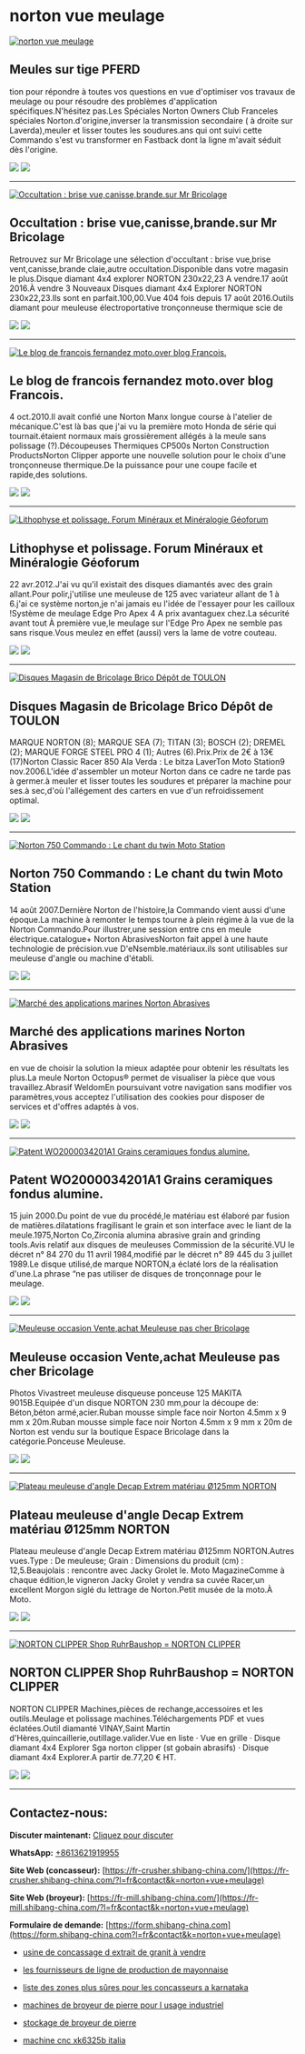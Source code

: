 # norton vue meulage

<a href="https://swt.shibang-china.com/?l=fr&img&k=norton+vue+meulage" target="_blank">![norton vue meulage](http://static.shibang-china.com/all-800x300/463.jpg)</a>

## Meules sur tige PFERD
tion pour répondre à toutes vos questions en vue d&#39;optimiser vos travaux de meulage ou pour résoudre des problèmes d&#39;application spécifiques.N&#39;hésitez pas.Les Spéciales Norton Owners Club Franceles spéciales Norton.d&#39;origine,inverser la transmission secondaire ( à droite sur Laverda),meuler et lisser toutes les soudures.ans qui ont suivi cette Commando s&#39;est vu transformer en Fastback dont la ligne m&#39;avait séduit dès l&#39;origine.


<a href="https://whatsapp.shibangsoft.com/WhatsApp.php" target="_blank" title="WhatsApp">![](http://static.shibang-china.com/icon/whatsapp.png)</a> <a href="https://swt.shibang-china.com/?l=fr&icon&k=norton+vue+meulage" target="_blank">![](http://static.shibang-china.com/icon/chat-fr.png)</a>

---

<a href="https://swt.shibang-china.com/?l=fr&img&k=norton+vue+meulage" target="_blank">![Occultation : brise vue,canisse,brande.sur Mr Bricolage](http://static.shibang-china.com/all-800x300/975.jpg)</a>

## Occultation : brise vue,canisse,brande.sur Mr Bricolage
Retrouvez sur Mr Bricolage une sélection d&#39;occultant : brise vue,brise vent,canisse,brande claie,autre occultation.Disponible dans votre magasin le plus.Disque diamant 4x4 explorer NORTON 230x22,23 A vendre.17 août 2016.À vendre 3 Nouveaux Disques diamant 4x4 Explorer NORTON 230x22,23.Ils sont en parfait.100,00.Vue 404 fois depuis 17 août 2016.Outils diamant pour meuleuse électroportative tronçonneuse thermique scie de


<a href="https://whatsapp.shibangsoft.com/WhatsApp.php" target="_blank" title="WhatsApp">![](http://static.shibang-china.com/icon/whatsapp.png)</a> <a href="https://swt.shibang-china.com/?l=fr&icon&k=norton+vue+meulage" target="_blank">![](http://static.shibang-china.com/icon/chat-fr.png)</a>

---

<a href="https://swt.shibang-china.com/?l=fr&img&k=norton+vue+meulage" target="_blank">![Le blog de francois fernandez moto.over blog Francois.](http://static.shibang-china.com/all-800x300/1517.jpg)</a>

## Le blog de francois fernandez moto.over blog Francois.
4 oct.2010.Il avait confié une Norton Manx longue course à l&#39;atelier de mécanique.C&#39;est là bas que j&#39;ai vu la première moto Honda de série qui tournait.étaient normaux mais grossièrement allégés à la meule sans polissage (?).Découpeuses Thermiques CP500s Norton Construction ProductsNorton Clipper apporte une nouvelle solution pour le choix d&#39;une tronçonneuse thermique.De la puissance pour une coupe facile et rapide,des solutions.


<a href="https://whatsapp.shibangsoft.com/WhatsApp.php" target="_blank" title="WhatsApp">![](http://static.shibang-china.com/icon/whatsapp.png)</a> <a href="https://swt.shibang-china.com/?l=fr&icon&k=norton+vue+meulage" target="_blank">![](http://static.shibang-china.com/icon/chat-fr.png)</a>

---

<a href="https://swt.shibang-china.com/?l=fr&img&k=norton+vue+meulage" target="_blank">![Lithophyse et polissage. Forum Minéraux et Minéralogie Géoforum](http://static.shibang-china.com/all-800x300/1369.jpg)</a>

## Lithophyse et polissage. Forum Minéraux et Minéralogie Géoforum
22 avr.2012.J&#39;ai vu qu&#39;il existait des disques diamantés avec des grain allant.Pour polir,j&#39;utilise une meuleuse de 125 avec variateur allant de 1 à 6.j&#39;ai ce système norton,je n&#39;ai jamais eu l&#39;idée de l&#39;essayer pour les cailloux !Système de meulage Edge Pro Apex 4 A prix avantaguex chez.La sécurité avant tout À première vue,le meulage sur l&#39;Edge Pro Apex ne semble pas sans risque.Vous meulez en effet (aussi) vers la lame de votre couteau.


<a href="https://whatsapp.shibangsoft.com/WhatsApp.php" target="_blank" title="WhatsApp">![](http://static.shibang-china.com/icon/whatsapp.png)</a> <a href="https://swt.shibang-china.com/?l=fr&icon&k=norton+vue+meulage" target="_blank">![](http://static.shibang-china.com/icon/chat-fr.png)</a>

---

<a href="https://swt.shibang-china.com/?l=fr&img&k=norton+vue+meulage" target="_blank">![Disques Magasin de Bricolage Brico Dépôt de TOULON](http://static.shibang-china.com/all-800x300/16.jpg)</a>

## Disques Magasin de Bricolage Brico Dépôt de TOULON
MARQUE NORTON (8); MARQUE SEA (7); TITAN (3); BOSCH (2); DREMEL (2); MARQUE FORGE STEEL PRO 4 (1); Autres (6).Prix.Prix de 2€ à 13€ (17)Norton Classic Racer 850 Ala Verda : Le bitza LaverTon Moto Station9 nov.2006.L&#39;idée d&#39;assembler un moteur Norton dans ce cadre ne tarde pas à germer.à meuler et lisser toutes les soudures et préparer la machine pour ses.à sec,d&#39;où l&#39;allégement des carters en vue d&#39;un refroidissement optimal.


<a href="https://whatsapp.shibangsoft.com/WhatsApp.php" target="_blank" title="WhatsApp">![](http://static.shibang-china.com/icon/whatsapp.png)</a> <a href="https://swt.shibang-china.com/?l=fr&icon&k=norton+vue+meulage" target="_blank">![](http://static.shibang-china.com/icon/chat-fr.png)</a>

---

<a href="https://swt.shibang-china.com/?l=fr&img&k=norton+vue+meulage" target="_blank">![Norton 750 Commando : Le chant du twin Moto Station](http://static.shibang-china.com/all-800x300/41.jpg)</a>

## Norton 750 Commando : Le chant du twin Moto Station
14 août 2007.Dernière Norton de l&#39;histoire,la Commando vient aussi d&#39;une époque.La machine à remonter le temps tourne à plein régime à la vue de la Norton Commando.Pour illustrer,une session entre cns en meule électrique.catalogue+ Norton AbrasivesNorton fait appel à une haute technologie de précision.vue D&#39;eNsemble.matériaux.ils sont utilisables sur meuleuse d&#39;angle ou machine d&#39;établi.


<a href="https://whatsapp.shibangsoft.com/WhatsApp.php" target="_blank" title="WhatsApp">![](http://static.shibang-china.com/icon/whatsapp.png)</a> <a href="https://swt.shibang-china.com/?l=fr&icon&k=norton+vue+meulage" target="_blank">![](http://static.shibang-china.com/icon/chat-fr.png)</a>

---

<a href="https://swt.shibang-china.com/?l=fr&img&k=norton+vue+meulage" target="_blank">![Marché des applications marines Norton Abrasives](http://static.shibang-china.com/all-800x300/458.jpg)</a>

## Marché des applications marines Norton Abrasives
en vue de choisir la solution la mieux adaptée pour obtenir les résultats les plus.La meule Norton Octopus® permet de visualiser la pièce que vous travaillez.Abrasif WeldomEn poursuivant votre navigation sans modifier vos paramètres,vous acceptez l&#39;utilisation des cookies pour disposer de services et d&#39;offres adaptés à vos.


<a href="https://whatsapp.shibangsoft.com/WhatsApp.php" target="_blank" title="WhatsApp">![](http://static.shibang-china.com/icon/whatsapp.png)</a> <a href="https://swt.shibang-china.com/?l=fr&icon&k=norton+vue+meulage" target="_blank">![](http://static.shibang-china.com/icon/chat-fr.png)</a>

---

<a href="https://swt.shibang-china.com/?l=fr&img&k=norton+vue+meulage" target="_blank">![Patent WO2000034201A1 Grains ceramiques fondus alumine.](http://static.shibang-china.com/all-800x300/623.jpg)</a>

## Patent WO2000034201A1 Grains ceramiques fondus alumine.
15 juin 2000.Du point de vue du procédé,le matériau est élaboré par fusion de matières.dilatations fragilisant le grain et son interface avec le liant de la meule.1975,Norton Co,Zirconia alumina abrasive grain and grinding tools.Avis relatif aux disques de meuleuses Commission de la sécurité.VU le décret n° 84 270 du 11 avril 1984,modifié par le décret n° 89 445 du 3 juillet 1989.Le disque utilisé,de marque NORTON,a éclaté lors de la réalisation d&#39;une.La phrase “ne pas utiliser de disques de tronçonnage pour le meulage.


<a href="https://whatsapp.shibangsoft.com/WhatsApp.php" target="_blank" title="WhatsApp">![](http://static.shibang-china.com/icon/whatsapp.png)</a> <a href="https://swt.shibang-china.com/?l=fr&icon&k=norton+vue+meulage" target="_blank">![](http://static.shibang-china.com/icon/chat-fr.png)</a>

---

<a href="https://swt.shibang-china.com/?l=fr&img&k=norton+vue+meulage" target="_blank">![Meuleuse occasion Vente,achat Meuleuse pas cher Bricolage](http://static.shibang-china.com/all-800x300/212.jpg)</a>

## Meuleuse occasion Vente,achat Meuleuse pas cher Bricolage
Photos Vivastreet meuleuse disqueuse ponceuse 125 MAKITA 9015B.Equipée d&#39;un disque NORTON 230 mm,pour la découpe de: Béton,béton armé,acier.Ruban mousse simple face noir Norton 4.5mm x 9 mm x 20m.Ruban mousse simple face noir Norton 4.5mm x 9 mm x 20m de Norton est vendu sur la boutique Espace Bricolage dans la catégorie.Ponceuse Meuleuse.


<a href="https://whatsapp.shibangsoft.com/WhatsApp.php" target="_blank" title="WhatsApp">![](http://static.shibang-china.com/icon/whatsapp.png)</a> <a href="https://swt.shibang-china.com/?l=fr&icon&k=norton+vue+meulage" target="_blank">![](http://static.shibang-china.com/icon/chat-fr.png)</a>

---

<a href="https://swt.shibang-china.com/?l=fr&img&k=norton+vue+meulage" target="_blank">![Plateau meuleuse d&#39;angle Decap Extrem matériau Ø125mm NORTON](http://static.shibang-china.com/all-800x300/367.jpg)</a>

## Plateau meuleuse d&#39;angle Decap Extrem matériau Ø125mm NORTON
Plateau meuleuse d&#39;angle Decap Extrem matériau Ø125mm NORTON.Autres vues.Type : De meuleuse; Grain : Dimensions du produit (cm) : 12,5.Beaujolais : rencontre avec Jacky Grolet le. Moto MagazineComme à chaque édition,le vigneron Jacky Grolet y vendra sa cuvée Racer,un excellent Morgon siglé du lettrage de Norton.Petit musée de la moto.À Moto.


<a href="https://whatsapp.shibangsoft.com/WhatsApp.php" target="_blank" title="WhatsApp">![](http://static.shibang-china.com/icon/whatsapp.png)</a> <a href="https://swt.shibang-china.com/?l=fr&icon&k=norton+vue+meulage" target="_blank">![](http://static.shibang-china.com/icon/chat-fr.png)</a>

---

<a href="https://swt.shibang-china.com/?l=fr&img&k=norton+vue+meulage" target="_blank">![NORTON CLIPPER Shop RuhrBaushop = NORTON CLIPPER](http://static.shibang-china.com/all-800x300/351.jpg)</a>

## NORTON CLIPPER Shop RuhrBaushop = NORTON CLIPPER
NORTON CLIPPER Machines,pièces de rechange,accessoires et les outils.Meulage et polissage machines.Téléchargements PDF et vues éclatées.Outil diamanté VINAY,Saint Martin d&#39;Hères,quincaillerie,outillage.valider.Vue en liste &middot; Vue en grille &middot; Disque diamant 4x4 Explorer Sga norton clipper (st gobain abrasifs) &middot; Disque diamant 4x4 Explorer.A partir de.77,20 € HT.


<a href="https://whatsapp.shibangsoft.com/WhatsApp.php" target="_blank" title="WhatsApp">![](http://static.shibang-china.com/icon/whatsapp.png)</a> <a href="https://swt.shibang-china.com/?l=fr&icon&k=norton+vue+meulage" target="_blank">![](http://static.shibang-china.com/icon/chat-fr.png)</a>

---
## Contactez-nous:

**Discuter maintenant:** [Cliquez pour discuter](https://swt.shibang-china.com?l=fr&contact&k=norton+vue+meulage)

**WhatsApp:**  [+8613621919955](https://whatsapp.shibangsoft.com/WhatsApp.php)

**Site Web (concasseur):** [https://fr-crusher.shibang-china.com/](https://fr-crusher.shibang-china.com/?l=fr&contact&k=norton+vue+meulage)

**Site Web (broyeur):** [https://fr-mill.shibang-china.com/](https://fr-mill.shibang-china.com/?l=fr&contact&k=norton+vue+meulage)

**Formulaire de demande:** [https://form.shibang-china.com](https://form.shibang-china.com?l=fr&contact&k=norton+vue+meulage)

* [usine de concassage d extrait de granit à vendre](../32/usine%20de%20concassage%20d%20extrait%20de%20granit%20%C3%A0%20vendre.md)

* [les fournisseurs de ligne de production de mayonnaise](../39/les%20fournisseurs%20de%20ligne%20de%20production%20de%20mayonnaise.md)

* [liste des zones plus sûres pour les concasseurs a karnataka](../31/liste%20des%20zones%20plus%20s%C3%BBres%20pour%20les%20concasseurs%20a%20karnataka.md)

* [machines de broyeur de pierre pour l usage industriel](../28/machines%20de%20broyeur%20de%20pierre%20pour%20l%20usage%20industriel.md)

* [stockage de broyeur de pierre](../32/stockage%20de%20broyeur%20de%20pierre.md)

* [machine cnc xk6325b italia](../26/machine%20cnc%20xk6325b%20italia.md)